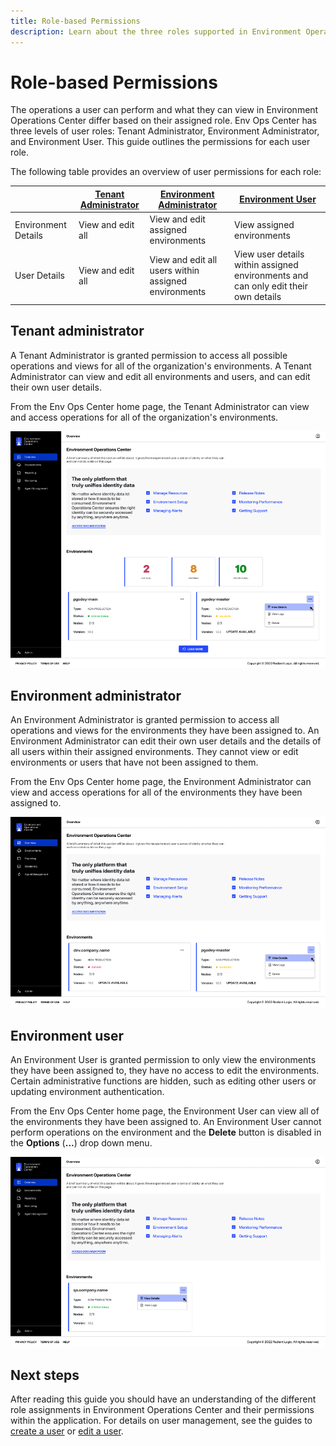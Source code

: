 ```yaml
---
title: Role-based Permissions
description: Learn about the three roles supported in Environment Operations Center - Tenant Administrator, Environment Administrator, and Environment User. 
---
```

# Role-based Permissions

The operations a user can perform and what they can view in Environment Operations Center differ based on their assigned role. Env Ops Center has three levels of user roles: Tenant Administrator, Environment Administrator, and Environment User. This guide outlines the permissions for each user role.

The following table provides an overview of user permissions for each role:

|   | [Tenant Administrator](#tenant-administrator) | [Environment Administrator](#environment-administrator) | [Environment User](#environment-user) |
| -- | ------------------- | ------------------------- | ---------------- |
| Environment Details | View and edit all | View and edit assigned environments | View assigned environments |
| User Details | View and edit all | View and edit all users within assigned environments | View user details within assigned environments and can only edit their own details |

## Tenant administrator

A Tenant Administrator is granted permission to access all possible operations and views for all of the organization's environments. A Tenant Administrator can view and edit all environments and users, and can edit their own user details.

From the Env Ops Center home page, the Tenant Administrator can view and access operations for all of the organization's environments.

![image description](images/tenant-admin.png)

## Environment administrator

An Environment Administrator is granted permission to access all operations and views for the environments they have been assigned to. An Environment Administrator can edit their own user details and the details of all users within their assigned environments. They cannot view or edit environments or users that have not been assigned to them.

From the Env Ops Center home page, the Environment Administrator can view and access operations for all of the environments they have been assigned to.

![image description](images/env-admin.png)

## Environment user

An Environment User is granted permission to only view the environments they have been assigned to, they have no access to edit the environments. Certain administrative functions are hidden, such as editing other users or updating environment authentication. 
  
From the Env Ops Center home page, the Environment User can view all of the environments they have been assigned to. An Environment User cannot perform operations on the environment and the  **Delete** button is disabled in the **Options** (**...**) drop down menu.

![image description](images/env-user.png)

## Next steps

After reading this guide you should have an understanding of the different role assignments in Environment Operations Center and their permissions within the application. For details on user management, see the guides to [create a user](../user-management/create-user.md) or [edit a user](../user-management/edit-user.md).
